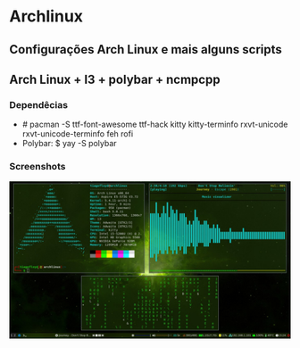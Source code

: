 # Archlinux

## Configurações Arch Linux e mais alguns scripts

<h2>Arch Linux + I3 + polybar + ncmpcpp</h2>
<h3>Dependêcias</h3>
<ul>
    <li># pacman -S ttf-font-awesome ttf-hack kitty kitty-terminfo rxvt-unicode rxvt-unicode-terminfo feh rofi</li>
    <li>Polybar: $ yay -S polybar</li>
</ul>
<h3>Screenshots</h3>
<img src="i3-config/Imagens/screenshots/main.jpg">

